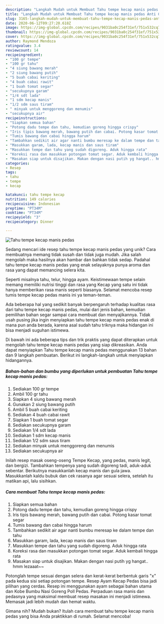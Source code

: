 ```yaml
---
description: "Langkah Mudah untuk Membuat Tahu tempe kecap manis pedas Anti Gagal"
title: "Langkah Mudah untuk Membuat Tahu tempe kecap manis pedas Anti Gagal"
slug: 3165-langkah-mudah-untuk-membuat-tahu-tempe-kecap-manis-pedas-anti-gagal
date: 2020-06-12T09:27:20.618Z
image: https://img-global.cpcdn.com/recipes/9031ba0c254f31ef/751x532cq70/tahu-tempe-kecap-manis-pedas-foto-resep-utama.jpg
thumbnail: https://img-global.cpcdn.com/recipes/9031ba0c254f31ef/751x532cq70/tahu-tempe-kecap-manis-pedas-foto-resep-utama.jpg
cover: https://img-global.cpcdn.com/recipes/9031ba0c254f31ef/751x532cq70/tahu-tempe-kecap-manis-pedas-foto-resep-utama.jpg
author: Raymond Mendoza
ratingvalue: 3.4
reviewcount: 14
recipeingredient:
- "100 gr tempe"
- "100 gr tahu"
- "4 siung bawang merah"
- "2 siung bawang putih"
- "5 buah cabai keriting"
- "4 buah cabai rawit"
- "1 buah tomat segar"
- "secukupnya garam"
- "1/4 sdt lada"
- "1 sdm kecap manis"
- "1/2 sdm saus tiram"
- " minyak untuk menggoreng dan menumis"
- "secukupnya air"
recipeinstructions:
- "Siapkan semua bahan"
- "Potong dadu tempe dan tahu, kemudian goreng hingga crispy"
- "Iris tipis bawang merah, bawang putih dan cabai. Potong kasar tomat segar"
- "Tumis bawang dan cabai hingga harum"
- "Tambahkan sedikit air agar nanti bumbu meresap ke dalam tempe dan tahu"
- "Masukkan garam, lada, kecap manis dan saus tiram"
- "Masukkan tempe dan tahu yang sudah digoreng. Aduk hingga rata"
- "Koreksi rasa dan masukkan potongan tomat segar. Aduk kembali hingga rata"
- "Masakan siap untuk disajikan. Makan dengan nasi putih yg hangat.. hmm lezaaat~~"
categories:
- Resep
tags:
- tahu
- tempe
- kecap

katakunci: tahu tempe kecap 
nutrition: 149 calories
recipecuisine: Indonesian
preptime: "PT34M"
cooktime: "PT34M"
recipeyield: "3"
recipecategory: Dinner

---
```



![Tahu tempe kecap manis pedas](https://img-global.cpcdn.com/recipes/9031ba0c254f31ef/751x532cq70/tahu-tempe-kecap-manis-pedas-foto-resep-utama.jpg)

Sedang mencari ide resep tahu tempe kecap manis pedas yang unik? Cara membuatnya memang tidak susah dan tidak juga mudah. Jika salah mengolah maka hasilnya akan hambar dan bahkan tidak sedap. Padahal tahu tempe kecap manis pedas yang enak selayaknya punya aroma dan rasa yang dapat memancing selera kita.

Seperti misalnya tahu, telur, hingga ayam. Keistimewaan tempe selain memang memiliki nutrisi tinggi dan rasa yang Kecap yang satu ini tidak hanya memberikan rasa manis seperti biasanya. Selamat mencoba resep tumis tempe kecap pedas manis ini ya teman-teman.

Ada beberapa hal yang sedikit banyak berpengaruh terhadap kualitas rasa dari tahu tempe kecap manis pedas, mulai dari jenis bahan, kemudian pemilihan bahan segar sampai cara membuat dan menyajikannya. Tidak usah pusing jika ingin menyiapkan tahu tempe kecap manis pedas enak di mana pun anda berada, karena asal sudah tahu triknya maka hidangan ini bisa menjadi suguhan istimewa.


Di bawah ini ada beberapa tips dan trik praktis yang dapat diterapkan untuk mengolah tahu tempe kecap manis pedas yang siap dikreasikan. Anda dapat menyiapkan Tahu tempe kecap manis pedas menggunakan 13 bahan dan 9 langkah pembuatan. Berikut ini langkah-langkah untuk menyiapkan hidangannya.

<!--inarticleads1-->

##### Bahan-bahan dan bumbu yang diperlukan untuk pembuatan Tahu tempe kecap manis pedas:

1. Sediakan 100 gr tempe
1. Ambil 100 gr tahu
1. Siapkan 4 siung bawang merah
1. Gunakan 2 siung bawang putih
1. Ambil 5 buah cabai keriting
1. Sediakan 4 buah cabai rawit
1. Siapkan 1 buah tomat segar
1. Sediakan secukupnya garam
1. Sediakan 1/4 sdt lada
1. Sediakan 1 sdm kecap manis
1. Sediakan 1/2 sdm saus tiram
1. Sediakan  minyak untuk menggoreng dan menumis
1. Sediakan secukupnya air


Inilah resep masak oseng-oseng Tempe Kecap, yang pedas, manis legit, dan bergizi. Tambahkan tempenya yang sudah digoreng tadi, aduk-aduk sebentar. Berikutnya masukkanlah kecap manis dan gula jawa. Masukkanlah kaldu bubuk dan cek rasanya agar sesuai selera, setelah itu matikan api, lalu sisihkan. 

<!--inarticleads2-->

##### Cara membuat Tahu tempe kecap manis pedas:

1. Siapkan semua bahan
1. Potong dadu tempe dan tahu, kemudian goreng hingga crispy
1. Iris tipis bawang merah, bawang putih dan cabai. Potong kasar tomat segar
1. Tumis bawang dan cabai hingga harum
1. Tambahkan sedikit air agar nanti bumbu meresap ke dalam tempe dan tahu
1. Masukkan garam, lada, kecap manis dan saus tiram
1. Masukkan tempe dan tahu yang sudah digoreng. Aduk hingga rata
1. Koreksi rasa dan masukkan potongan tomat segar. Aduk kembali hingga rata
1. Masakan siap untuk disajikan. Makan dengan nasi putih yg hangat.. hmm lezaaat~~


Potonglah tempe sesuai dengan selera dan kerat-kerat berbentuk garis &#34;x&#34; pada kedua sisi setiap potongan tempe. Resep Ayam Kecap Pedas bisa jadi pilihan yang cerdas. Resep ini menggunakan ayam sebagai bahan utama dan Kobe Bumbu Nasi Goreng Poll Pedas. Perpaduan rasa manis dan pedasnya yang maksimal membuat resep masakan ini menjadi istimewa. Memasak jadi lebih mudah dan hemat waktu. 

Gimana nih? Mudah bukan? Itulah cara membuat tahu tempe kecap manis pedas yang bisa Anda praktikkan di rumah. Selamat mencoba!
